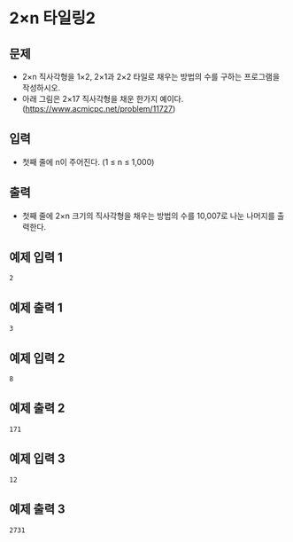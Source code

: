 # 2×n 타일링2

## 문제
 - 2×n 직사각형을 1×2, 2×1과 2×2 타일로 채우는 방법의 수를 구하는 프로그램을 작성하시오.
 - 아래 그림은 2×17 직사각형을 채운 한가지 예이다.
   (https://www.acmicpc.net/problem/11727)

## 입력
- 첫째 줄에 n이 주어진다. (1 ≤ n ≤ 1,000)

## 출력
- 첫째 줄에 2×n 크기의 직사각형을 채우는 방법의 수를 10,007로 나눈 나머지를 출력한다.

## 예제 입력 1
```
2
```
## 예제 출력 1
```
3
```

## 예제 입력 2
```
8
```
## 예제 출력 2
```
171
```

## 예제 입력 3
```
12
```
## 예제 출력 3
```
2731
```

<br>
